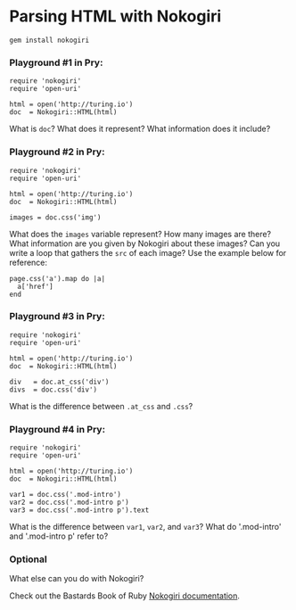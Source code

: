# Parsing HTML with Nokogiri

`gem install nokogiri`

### Playground #1 in Pry:

```
require 'nokogiri'
require 'open-uri'

html = open('http://turing.io')
doc  = Nokogiri::HTML(html)
```

What is `doc`? What does it represent? What information does it include?

### Playground #2 in Pry:

```
require 'nokogiri'
require 'open-uri'

html = open('http://turing.io')
doc  = Nokogiri::HTML(html)

images = doc.css('img')
```

What does the `images` variable represent? How many images are there? What information are you given by Nokogiri about these images? Can you write a loop that gathers the `src` of each image? Use the example below for reference:

```
page.css('a').map do |a|
  a['href']
end
```

### Playground #3 in Pry:

```
require 'nokogiri'
require 'open-uri'

html = open('http://turing.io')
doc  = Nokogiri::HTML(html)

div   = doc.at_css('div')
divs  = doc.css('div')
```

What is the difference between `.at_css` and `.css`? 

### Playground #4 in Pry:

```
require 'nokogiri'
require 'open-uri'

html = open('http://turing.io')
doc  = Nokogiri::HTML(html)

var1 = doc.css('.mod-intro')
var2 = doc.css('.mod-intro p')
var3 = doc.css('.mod-intro p').text
```

What is the difference between `var1`, `var2`, and `var3`? What do '.mod-intro' and 
'.mod-intro p' refer to? 

### Optional

What else can you do with Nokogiri? 

Check out the Bastards Book of Ruby [Nokogiri documentation](http://ruby.bastardsbook.com/chapters/html-parsing/).
